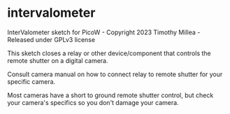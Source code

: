 # intervalometer
 
  InterValometer sketch for PicoW - Copyright 2023 Timothy Millea - Released under GPLv3 license
  
  This sketch closes a relay or other device/component that controls the remote shutter on a digital camera.
  
  Consult camera manual on how to connect relay to remote shutter for your specific camera.
  
  Most cameras have a short to ground remote shutter control, but check your camera's specifics so you don't damage your camera.
